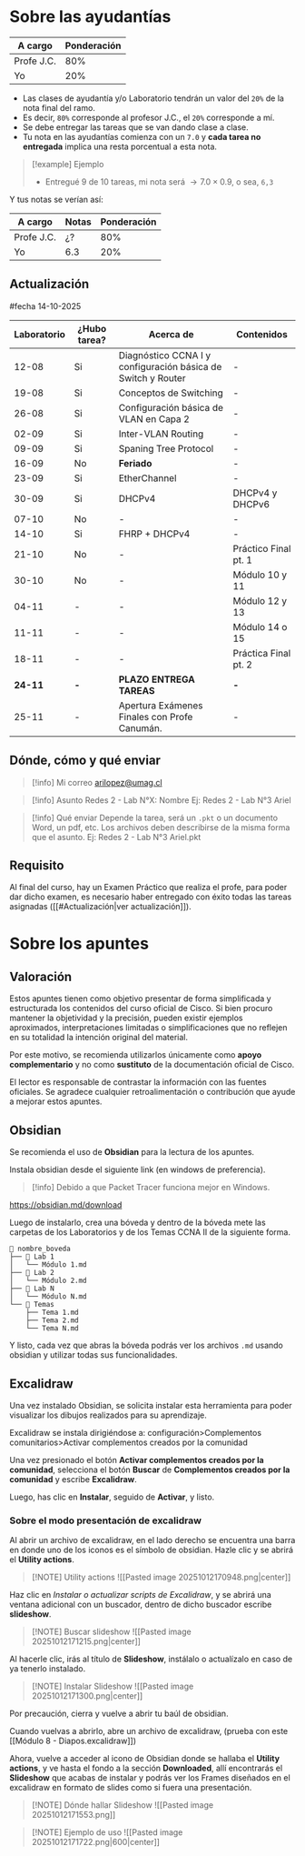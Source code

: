 # Sobre las ayudantías

| A cargo    | Ponderación |
| ---------- | ----------- |
| Profe J.C. | 80%         |
| Yo         | 20%         |

- Las clases de ayudantía y/o Laboratorio tendrán un valor del `20%` de la nota final del ramo.
- Es decir, `80%` corresponde al profesor J.C., el `20%` corresponde a mí. 
- Se debe entregar las tareas que se van dando clase a clase.
- Tu nota en las ayudantías comienza con un `7.0` y **cada tarea no entregada** implica una resta porcentual a esta nota.

> [!example] Ejemplo
> - Entregué 9 de 10 tareas, mi nota será $\rightarrow 7.0 \times 0.9$, o sea, `6,3`

Y tus notas se verían así:

| A cargo    | Notas | Ponderación |
| ---------- | ----- | ----------- |
| Profe J.C. | ¿?    | 80%         |
| Yo         | 6.3   | 20%         |

## Actualización

#fecha 14-10-2025

| Laboratorio | ¿Hubo tarea? | Acerca de                                                    | Contenidos           |
| ----------- | ------------ | ------------------------------------------------------------ | -------------------- |
| 12-08       | Si           | Diagnóstico CCNA I y configuración básica de Switch y Router | -                    |
| 19-08       | Si           | Conceptos de Switching                                       | -                    |
| 26-08       | Si           | Configuración básica de VLAN en Capa 2                       | -                    |
| 02-09       | Si           | Inter-VLAN Routing                                           | -                    |
| 09-09       | Si           | Spaning Tree Protocol                                        | -                    |
| 16-09       | No           | **Feriado**                                                  | -                    |
| 23-09       | Si           | EtherChannel                                                 | -                    |
| 30-09       | Si           | DHCPv4                                                       | DHCPv4 y DHCPv6      |
| 07-10       | No           | -                                                            | -                    |
| 14-10       | Si           | FHRP + DHCPv4                                                | -                    |
| 21-10       | No           | -                                                            | Práctico Final pt. 1 |
| 30-10       | No           | -                                                            | Módulo 10 y 11       |
| 04-11       | -            | -                                                            | Módulo 12 y 13       |
| 11-11       | -            | -                                                            | Módulo 14 o 15       |
| 18-11       | -            | -                                                            | Práctica Final pt. 2 |
| **24-11**   | **-**        | **PLAZO ENTREGA TAREAS**                                     | **-**                |
| 25-11       | -            | Apertura Exámenes Finales con Profe Canumán.                 | -                    |

## Dónde, cómo y qué enviar


> [!info] Mi correo
> arilopez@umag.cl

> [!info] Asunto
> Redes 2 - Lab N°X: Nombre
> Ej: Redes 2 - Lab N°3 Ariel

> [!info] Qué enviar
> Depende la tarea, será un `.pkt` o un documento Word, un pdf, etc. 
> Los archivos deben describirse de la misma forma que el asunto.
> Ej: Redes 2 - Lab N°3 Ariel.pkt

## Requisito

Al final del curso, hay un Examen Práctico que realiza el profe, para poder dar dicho examen, es necesario haber entregado con éxito todas las tareas asignadas ([[#Actualización|ver actualización]]).

# Sobre los apuntes

## Valoración

Estos apuntes tienen como objetivo presentar de forma simplificada y estructurada los contenidos del curso oficial de Cisco. Si bien procuro mantener la objetividad y la precisión, pueden existir ejemplos aproximados, interpretaciones limitadas o simplificaciones que no reflejen en su totalidad la intención original del material.

Por este motivo, se recomienda utilizarlos únicamente como **apoyo complementario** y no como **sustituto** de la documentación oficial de Cisco.

El lector es responsable de contrastar la información con las fuentes oficiales. Se agradece cualquier retroalimentación o contribución que ayude a mejorar estos apuntes.

## Obsidian

Se recomienda el uso de **Obsidian** para la lectura de los apuntes.

Instala obsidian desde el siguiente link (en windows de preferencia).

> [!info] Debido a que Packet Tracer funciona mejor en Windows.

https://obsidian.md/download

Luego de instalarlo, crea una bóveda y dentro de la bóveda mete las carpetas de los Laboratorios y de los Temas CCNA II de la siguiente forma.

```plaintext
📁 nombre_boveda
├── 📁 Lab 1
│   └── Módulo 1.md
├── 📁 Lab 2
│   └── Módulo 2.md
├── 📁 Lab N
│   └── Módulo N.md
└── 📁 Temas
    ├── Tema 1.md
    ├── Tema 2.md
    └── Tema N.md
```

Y listo, cada vez que abras la bóveda podrás ver los archivos ``.md`` usando obsidian y utilizar todas sus funcionalidades.

## Excalidraw

Una vez instalado Obsidian, se solicita instalar esta herramienta para poder visualizar los dibujos realizados para su aprendizaje.

Excalidraw se instala dirigiéndose a: configuración>Complementos comunitarios>Activar complementos creados por la comunidad

Una vez presionado el botón **Activar complementos creados por la comunidad**, selecciona el botón **Buscar** de **Complementos creados por la comunidad** y escribe **Excalidraw**.

Luego, has clic en **Instalar**, seguido de **Activar**, y listo.

### Sobre el modo presentación de excalidraw

Al abrir un archivo de excalidraw, en el lado derecho se encuentra una barra en donde uno de los iconos es el símbolo de obsidian. Hazle clic y se abrirá el **Utility actions**.

> [!NOTE] Utility actions
> ![[Pasted image 20251012170948.png|center]]

Haz clic en *Instalar o actualizar scripts de Excalidraw*, y se abrirá una ventana adicional con un buscador, dentro de dicho buscador escribe **slideshow**.

> [!NOTE] Buscar slideshow
> ![[Pasted image 20251012171215.png|center]]

Al hacerle clic, irás al título de **Slideshow**, instálalo o actualízalo en caso de ya tenerlo instalado.

> [!NOTE] Instalar Slideshow
> ![[Pasted image 20251012171300.png|center]]

Por precaución, cierra y vuelve a abrir tu baúl de obsidian.

Cuando vuelvas a abrirlo, abre un archivo de excalidraw, (prueba con este [[Módulo 8 - Diapos.excalidraw]])

Ahora, vuelve a acceder al icono de Obsidian donde se hallaba el **Utility actions**, y ve hasta el fondo a la sección **Downloaded**, allí encontrarás el **Slideshow** que acabas de instalar y podrás ver los Frames diseñados en el excalidraw en formato de slides como si fuera una presentación.

> [!NOTE] Dónde hallar Slideshow
> ![[Pasted image 20251012171553.png]]

> [!NOTE] Ejemplo de uso
> ![[Pasted image 20251012171722.png|600|center]]
